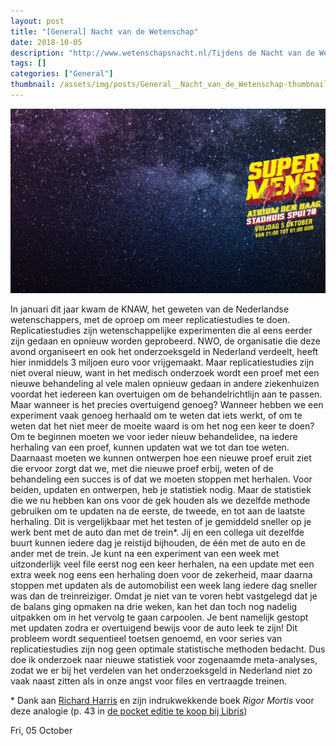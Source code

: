 ```yaml
---
layout: post
title: "[General] Nacht van de Wetenschap"
date: 2018-10-05
description: "http://www.wetenschapsnacht.nl/Tijdens de Nacht van de Wetenschap, op 5 oktober in het Stadhuis Den Haag, mag ik vertellen over mijn onderzoek naar nieuwe statistische methoden voor wetenschappers van wie wordt verwacht dat ze hun onderzoek nog eens herhalen, en misschien nog wel eens moeten doen, en nog eens.."
tags: []
categories: ["General"]
thumbnail: /assets/img/posts/General__Nacht_van_de_Wetenschap-thumbnail.png
---
```

![](/assets/img/posts/General__Nacht_van_de_Wetenschap-0.png)

In januari dit jaar kwam de KNAW, het geweten van de Nederlandse wetenschappers, met de oproep om meer replicatiestudies te doen. Replicatiestudies zijn wetenschappelijke experimenten die al eens eerder zijn gedaan en opnieuw worden geprobeerd. NWO, de organisatie die deze avond organiseert en ook het onderzoeksgeld in Nederland verdeelt, heeft hier inmiddels 3 miljoen euro voor vrijgemaakt. Maar replicatiestudies zijn niet overal nieuw, want in het medisch onderzoek wordt een proef met een nieuwe behandeling al vele malen opnieuw gedaan in andere ziekenhuizen voordat het iedereen kan overtuigen om de behandelrichtlijn aan te passen. Maar wanneer is het precies overtuigend genoeg? Wanneer hebben we een experiment vaak genoeg herhaald om te weten dat iets werkt, of om te weten dat het niet meer de moeite waard is om het nog een keer te doen? Om te beginnen moeten we voor ieder nieuw behandelidee, na iedere herhaling van een proef, kunnen updaten wat we tot dan toe weten. Daarnaast moeten we kunnen ontwerpen hoe een nieuwe proef eruit ziet die ervoor zorgt dat we, met die nieuwe proef erbij, weten of de behandeling een succes is of dat we moeten stoppen met herhalen. Voor beiden, updaten en ontwerpen, heb je statistiek nodig. Maar de statistiek die we nu hebben kan ons voor de gek houden als we dezelfde methode gebruiken om te updaten na de eerste, de tweede, en tot aan de laatste herhaling. Dit is vergelijkbaar met het testen of je gemiddeld sneller op je werk bent met de auto dan met de trein\*. Jij en een collega uit dezelfde buurt kunnen iedere dag je reistijd bijhouden, de één met de auto en de ander met de trein. Je kunt na een experiment van een week met uitzonderlijk veel file eerst nog een keer herhalen, na een update met een extra week nog eens een herhaling doen voor de zekerheid, maar daarna stoppen met updaten als de automobilist een week lang iedere dag sneller was dan de treinreiziger. Omdat je niet van te voren hebt vastgelegd dat je de balans ging opmaken na drie weken, kan het dan toch nog nadelig uitpakken om in het vervolg te gaan carpoolen. Je bent namelijk gestopt met updaten zodra er overtuigend bewijs voor de auto leek te zijn! Dit probleem wordt sequentieel toetsen genoemd, en voor series van replicatiestudies zijn nog geen optimale statistische methoden bedacht. Dus doe ik onderzoek naar nieuwe statistiek voor zogenaamde meta-analyses, zodat we er bij het verdelen van het onderzoeksgeld in Nederland niet zo vaak naast zitten als in onze angst voor files en vertraagde treinen.

\* Dank aan [Richard Harris](http://richardharriswrites.com/) en zijn indrukwekkende boek *Rigor Mortis* voor deze analogie (p. 43 in [de pocket editie te koop bij Libris](https://www.libris.nl/boek/?authortitle=harris-richard%2Frigor-mortis--9781541644144))

Fri, 05 October
